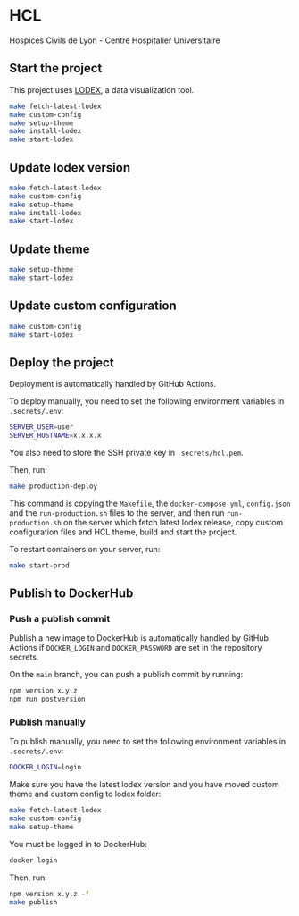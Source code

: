 # HCL

Hospices Civils de Lyon - Centre Hospitalier Universitaire

## Start the project

This project uses [LODEX](https://github.com/Inist-CNRS/lodex), a data visualization tool.

```bash
make fetch-latest-lodex
make custom-config
make setup-theme
make install-lodex
make start-lodex
```

## Update lodex version
  
```bash
make fetch-latest-lodex
make custom-config
make setup-theme
make install-lodex
make start-lodex
```

## Update theme

```bash
make setup-theme
make start-lodex
```

## Update custom configuration

```bash
make custom-config
make start-lodex
```

## Deploy the project

Deployment is automatically handled by GitHub Actions.

To deploy manually, you need to set the following environment variables in `.secrets/.env`:

```bash
SERVER_USER=user
SERVER_HOSTNAME=x.x.x.x
```

You also need to store the SSH private key in `.secrets/hcl.pem`.

Then, run:

```bash
make production-deploy
```

This command is copying the `Makefile`, the `docker-compose.yml`, `config.json` and the `run-production.sh` files to the server, and then run `run-production.sh` on the server which fetch latest lodex release, copy custom configuration files and HCL theme, build and start the project.

To restart containers on your server, run:

```bash
make start-prod
```

## Publish to DockerHub

### Push a publish commit

Publish a new image to DockerHub is automatically handled by GitHub Actions if `DOCKER_LOGIN` and `DOCKER_PASSWORD` are set in the repository secrets.

On the `main` branch, you can push a publish commit by running:

```bash
npm version x.y.z
npm run postversion
```

### Publish manually

To publish manually, you need to set the following environment variables in `.secrets/.env`:

```bash
DOCKER_LOGIN=login
```

Make sure you have the latest lodex version and you have moved custom theme and custom config to lodex folder:

```bash
make fetch-latest-lodex
make custom-config
make setup-theme
```

You must be logged in to DockerHub:
  
```bash
docker login
```

Then, run:

```bash
npm version x.y.z -f
make publish
```
